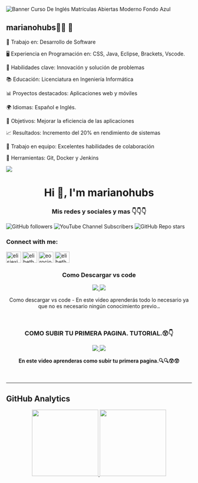 ![Banner Curso De Inglés Matrículas Abiertas Moderno Fondo Azul](https://github.com/user-attachments/assets/0c8c530e-dda1-4499-8d8a-47ee80f3256f)
## marianohubs👨‍💻 👋

💼 Trabajo en: Desarrollo de Software

🖥️ Experiencia en Programación en: CSS, Java, Eclipse, Brackets, Vscode.

🚀 Habilidades clave: Innovación y solución de problemas

📚 Educación: Licenciatura en Ingeniería Informática

📊 Proyectos destacados: Aplicaciones web y móviles

🌍 Idiomas: Español e  Inglés.

🎯 Objetivos: Mejorar la eficiencia de las aplicaciones

📈 Resultados: Incremento del 20% en rendimiento de sistemas

🤝 Trabajo en equipo: Excelentes habilidades de colaboración

🔧 Herramientas: Git, Docker y Jenkins

<img src="logo.png">

<h1 align="center">Hi 👋, I'm marianohubs</h1>
<h3 align="center"> Mis redes y sociales y mas 👇👇👇</h3>


<img alt="GitHub followers" src="https://img.shields.io/github/followers/marianohubs">
<img alt="YouTube Channel Subscribers" src="https://img.shields.io/youtube/channel/subscribers/UCMDbs6Khe3_AWB1W6shnCog">
<img alt="GitHub Repo stars" src="https://img.shields.io/github/stars/marianohubs/hola">

  
</div>




<h3 align="left">Connect with me:</h3>
<p align="left">
<a href="https://twitter.com/elisiexiste" target="blank"><img align="center" src="https://raw.githubusercontent.com/rahuldkjain/github-profile-readme-generator/master/src/images/icons/Social/twitter.svg" alt="elisiexiste" height="30" width="40" /></a>
<a href="https://fb.com/elibeth orocio" target="blank"><img align="center" src="https://raw.githubusercontent.com/rahuldkjain/github-profile-readme-generator/master/src/images/icons/Social/facebook.svg" alt="elibeth orocio" height="30" width="40" /></a>
<a href="https://instagram.com/eorocioo" target="blank"><img align="center" src="https://raw.githubusercontent.com/rahuldkjain/github-profile-readme-generator/master/src/images/icons/Social/instagram.svg" alt="eorocioo" height="30" width="40" /></a>
<a href="https://www.youtube.com/c/elibeth orocio" target="blank"><img align="center" src="https://raw.githubusercontent.com/rahuldkjain/github-profile-readme-generator/master/src/images/icons/Social/youtube.svg" alt="elibeth orocio" height="30" width="40" /></a>
</p>

<tr>
<td width="50%">
<h3 align="center">Como Descargar vs code</h3>
<div align="center">
<a href="https://github.com/marianohubs/marianohubs" target="_blank"> 
<p>
<a href="https://github.com/marianohubs/marianohubs" target="_blank">
<img src="![programming-and-coding-concept-vector](https://github.com/user-attachments/assets/eab9232c-5207-4c57-9cc1-2cf3567c7a9d)">
</a>
<a href="https://www.youtube.com/watch?v=b1hvow9xFFg">
<img src="https://img.shields.io/badge/-Youtube-green?style=for-the-badge&color=d8392c">
</a>
</p>
<p>Como descargar vs code </strong> - En este video aprenderás todo lo necesario ya que no es necesario ningún conocimiento previo.<strong>.</p>
</div>

</td>

<td width="50%">
               <br>
<h3 align="center">COMO SUBIR TU PRIMERA PAGINA. TUTORIAL.😲👇</h3>
<div align="center">
<a href="https://github.com/marianohubs/marianohubs" target="_blank">
<a href="https://www.youtube.com/watch?v=b1hvow9xFFg">
<img src="https://img.shields.io/badge/CÓDIGO-ffffff?style=for-the-badge&logo=github&logoColor=black">
</a>
<a href="https://youtu.be/Xv4Z4Q7R74c?si=pyZDoODNT9-G2vy3">
<img src="https://img.shields.io/badge/-Youtube-green?style=for-the-badge&color=d8392c">
</a>
</p>
<p><strong>En este video aprenderas como subir tu primera pagina.🔍🔍😲😲</strong>  <strong></strong></p>
</div>
  
</td>  
</table>                                                                                 
</div>
<br>


--------------------------------------------------------------------------
## GitHub Analytics

<p align="center">
<a href="https://github.com/marianohubs">
  <img height="180em" src="https://github-readme-stats-eight-theta.vercel.app/api?username=marianohubs&show_icons=true&theme=algolia&include_all_commits=true&count_private=true"/>
  <img height="180em" src="https://github-readme-stats-eight-theta.vercel.app/api/top-langs/?username=marianohubs&layout=compact&langs_count=8&theme=algolia"/>
</a>
</p>
<br>

<!--
**marianohubs/marianohubs** is a ✨ _special_ ✨ repository because its `README.md` (this file) appears on your GitHub profile.

Here are some ideas to get you started:

- 🔭 I’m currently working on Cineplanet.
- 🌱 I’m currently learning ract
- 👯 I’m looking to collaborate on projects.
- 🤔 I’m looking for help with next.js-
- 💬 Ask me about: my favorite programing langauge
- 📫 How to reach me: @marianohubs
- 😄 Pronouns: he,
- ⚡ Fun fact: gamer.
-->
